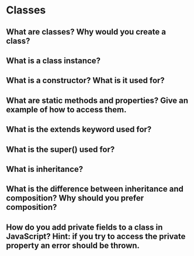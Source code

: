 # Classes

## What are classes? Why would you create a class?
## What is a class instance?
## What is a constructor? What is it used for?
## What are static methods and properties? Give an example of how to access them.
## What is the extends keyword used for?
## What is the super() used for?
## What is inheritance?
## What is the difference between inheritance and composition? Why should you prefer composition?
## How do you add private fields to a class in JavaScript? Hint: if you try to access the private property an error should be thrown.